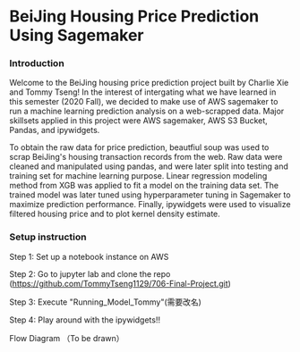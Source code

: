 # BeiJing Housing Price Prediction Using Sagemaker

### Introduction

Welcome to the BeiJing housing price prediction project built by Charlie Xie and Tommy Tseng! In the interest of intergating what we have learned in this semester (2020 Fall), we decided to make use of AWS sagemaker to run a machine learning prediction analysis on a web-scrapped data. Major skillsets applied in this project were AWS sagemaker, AWS S3 Bucket, Pandas, and ipywidgets. 

To obtain the raw data for price prediction, beautfiul soup was used to scrap BeiJing's housing transaction records from the web. Raw data were cleaned and manipulated using pandas, and were later split into testing and training set for machine learning purpose. Linear regression modeling method from XGB was applied to fit a model on the training data set. The trained model was later tuned using hyperparameter tuning in Sagemaker to maximize prediction performance. Finally, ipywidgets were used to visualize filtered housing price and to plot kernel density estimate.




### Setup instruction

Step 1: Set up a notebook instance on AWS

Step 2: Go to jupyter lab and clone the repo (https://github.com/TommyTseng1129/706-Final-Project.git)

Step 3: Execute "Running_Model_Tommy"(需要改名)

Step 4: Play around with the ipywidgets!!

Flow Diagram （To be drawn）
